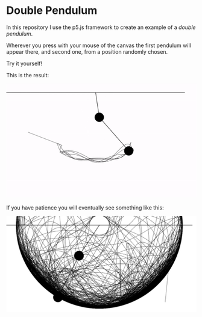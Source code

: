 # Double Pendulum

In this repository I use the p5.js framework to create an example of a _double pendulum_.

Wherever you press with your mouse of the canvas the first pendulum will appear there, and second one, from a position randomly chosen.

Try it yourself!

This is the result:

![](DoublePendulum.gif)

If you have patience you will eventually see something like this:

![](DoublePendulum.png)